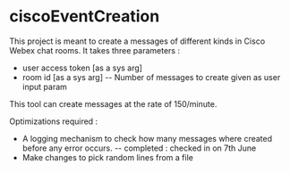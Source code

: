 # ciscoEventCreation

This project is meant to create a messages of different kinds in Cisco Webex chat rooms.
It takes three parameters :
- user access token [as a sys arg]
- room id [as a sys arg]
-- Number of messages to create given as user input param

This tool can create messages at the rate of 150/minute.

Optimizations required :
- A logging mechanism to check how many messages where created before any error occurs.
    -- completed : checked in on 7th June
- Make changes to pick random lines from a file